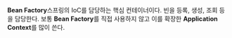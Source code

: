 ﻿**Bean Factory**스프링의 IoC를 담당하는 핵심 컨테이너이다. 빈을 등록, 생성, 조회 등 을 담당한다. 보통 **Bean Factory**를 직접 사용하지 않고  이를 확장한 **Application Context**를 많이 쓴다.
